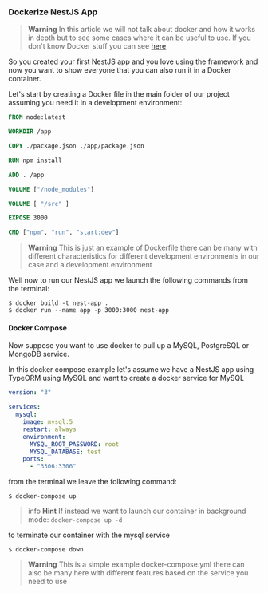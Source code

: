 ### Dockerize NestJS App

> **Warning** In this article we will not talk about docker and how it works in depth but to see some cases where it can be useful to use. If you don't know Docker stuff you can see [here](https://www.docker.com/get-started)

So you created your first NestJS app and you love using the framework and now you want to show everyone that you can also run it in a Docker container.

Let's start by creating a Docker file in the main folder of our project assuming you need it in a development environment:

```dockerfile
FROM node:latest

WORKDIR /app

COPY ./package.json ./app/package.json

RUN npm install

ADD . /app

VOLUME ["/node_modules"]

VOLUME [ "/src" ]

EXPOSE 3000

CMD ["npm", "run", "start:dev"]
```

> **Warning** This is just an example of Dockerfile there can be many with different characteristics for different development environments in our case and a development environment

Well now to run our NestJS app we launch the following commands from the terminal:

```shell
$ docker build -t nest-app .
$ docker run --name app -p 3000:3000 nest-app
```

#### Docker Compose

Now suppose you want to use docker to pull up a MySQL, PostgreSQL or MongoDB service.

In this docker compose example let's assume we have a NestJS app using TypeORM using MySQL and want to create a docker service for MySQL

```yml
version: "3"

services:
  mysql:
    image: mysql:5
    restart: always
    environment:
      MYSQL_ROOT_PASSWORD: root
      MYSQL_DATABASE: test
    ports:
      - "3306:3306"
```

from the terminal we leave the following command:

```shell
$ docker-compose up
```

> info **Hint** If instead we want to launch our container in background mode: `docker-compose up -d`

to terminate our container with the mysql service

```shell
$ docker-compose down
```

> **Warning** This is a simple example docker-compose.yml there can also be many here with different features based on the service you need to use

